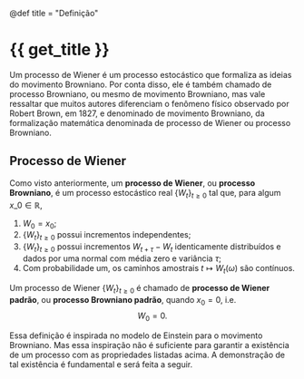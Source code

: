 @def title = "Definição"

# {{ get_title }}

Um processo de Wiener é um processo estocástico que formaliza as ideias do movimento Browniano. Por conta disso, ele é também chamado de processo Browniano, ou mesmo de movimento Browniano, mas vale ressaltar que muitos autores diferenciam o fenômeno físico observado por Robert Brown, em 1827, e denominado de movimento Browniano, da formalização matemática denominada de processo de Wiener ou processo Browniano.

## Processo de Wiener

Como visto anteriormente, um **processo de Wiener**, ou **processo Browniano**, é um processo estocástico real $\{W_t\}_{t \geq 0}$ tal que, para algum $x\_0\in \mathbb{R}$,
1. $W_0 = x_0$;
2. $\{W_t\}_{t\geq 0}$ possui incrementos independentes;
3. $\{W_t\}_{t\geq 0}$ possui incrementos $W_{t+\tau} - W_t$ identicamente distribuídos e dados por uma normal com média zero e variância $\tau$;
4. Com probabilidade um, os caminhos amostrais $t \mapsto W_t(\omega)$ são contínuos.

Um processo de Wiener $\{W_t\}_{t \geq 0}$ é chamado de **processo de Wiener padrão**, ou **processo Browniano padrão**, quando $x_0 = 0$, i.e.
$$
W_0 = 0.
$$

Essa definição é inspirada no modelo de Einstein para o movimento Browniano. Mas essa inspiração não é suficiente para garantir a existência de um processo com as propriedades listadas acima. A demonstração de tal existência é fundamental e será feita a seguir.
